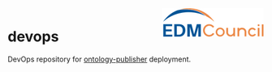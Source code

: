 <img src="https://github.com/edmcouncil/html-pages/raw/develop/general/assets/img/EDM-council-RGB_200w.png" width="200" align="right"/>

# devops
DevOps repository for [ontology-publisher](https://github.com/edmcouncil/ontology-publisher) deployment.
